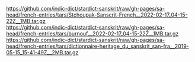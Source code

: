 https://github.com/indic-dict/stardict-sanskrit/raw/gh-pages/sa-head/french-entries/tars/Stchoupak-Sanscrit-French__2022-02-17_04-15-22Z__1MB.tar.gz  
https://github.com/indic-dict/stardict-sanskrit/raw/gh-pages/sa-head/french-entries/tars/burnouf__2022-02-17_04-15-22Z__1MB.tar.gz  
https://github.com/indic-dict/stardict-sanskrit/raw/gh-pages/sa-head/french-entries/tars/dictionnaire-heritage_du_sanskrit_san-fra__2019-05-15_15-41-49Z__2MB.tar.gz  
